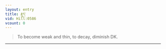 ```yaml
---
layout: entry
title: རྗུད་
vid: Hill:0586
vcount: 0
---
```

> To become weak and thin, to decay, diminish DK\.


---

